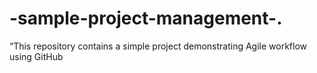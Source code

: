 # -sample-project-management-.
“This repository contains a simple project demonstrating Agile  workflow using GitHub
